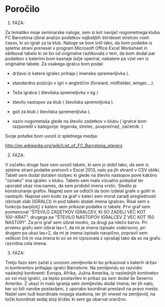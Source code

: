 # Poročilo

1. FAZA:

Za tematiko moje seminarske naloge, sem si kot navijač nogometnega kluba FC Barcelona izbral analizo podatkov najboljših štirideset strelcev vseh časov, ki so igrali za ta klub. Naloge se bom lotil tako, da bom podatke iz spletne strani prenesel v program Microsoft Office Excel Worksheet in oblikoval tabelo ki se bo od originalne razlikovala v tem, da bom dodal par podatkov s katerimi bom kasneje lažje operiral, nekatere pa vzel ven iz originalne tabele. Za vsakega igralca bom podal:

* državo iz katere igralec prihaja ( imenska spremenljivka ).

* standardno pozicijo v igri v angleščini (forward, midfielder, winger,...).

* Teža igralca ( številska spremeljivka v kg )

* število nastopov za klub ( številska spremnljivka ).

* goli za klub ( številska spremenljivka ).

* naziv nogometaša glede na število zadetkov v klubu ( igralce bom razporedil v kategorije: legenda, strelec, povprečnež, začetnik. )

Svoje potatke bom uvozil iz spletnega medija: 

http://en.wikipedia.org/wiki/List_of_FC_Barcelona_players

2. FAZA: 

V začetku druge faze sem uvozil tabelo, ki sem jo dobil tako, da sem iz spletne strani podatke pretvoril v Excel 2013, nato pa jih shranil v CSV obliki. Tabeli sem dodal dotaten stolpec ki glede na število nastopov pove kakšno "oznako" ima igralec v klubu. Tabelo sem malo vizualno polepšal ter uporabil ukaz row.names, da sem pridobil imena vrstic. 
Sledilo je konstruiranje grafov. Najprej sem se odločil da bom izdelal grafe o golih in nastopih. Napisal sem kodo za graf v kateri sem moral zaradi preglednosti izbrisati xlab (IGRALCI) in pod tabelo dodati imena igralcev. Risal sem s funkcijo barplot() s katero sem prikazal podatke iz tabele. Prvi graf sem poimenoval "ŠTEVILO ZADETKOV IGRALCEV, KI SO ZADELI VEC KOT 100−KRAT", drugega pa "ŠTEVILO NASTOPOV IGRALCEV Z VEC KOT 150 NASTOPI". Za prvi graf sem izbral modro, za drugi pa rdečo barvo. Pri prvemu grafu sem izbral las=1, da mi je imena izpisalo vodoravno, pri drugem pa ukaz las=2, da mi je imena izpisalo navpično, popravil sem velikost črk in vsa imena ki so se mi izpisovala z vprašaji tako da so na grafu razvidna cela imena.

3. FAZA:

Tretjo fazo sem začel z uvozom zemljevida ki bo prikazoval s katerih držav in kontinentov prihajajo igralci Barcelone. Na zemljevidu so razvidni naslednji kontinenti: Evropa, Afrika, Južna Amerika, iz naslednjih kontinetov so vsi moji igralci, za lepšo postavitev in prikaz pa sem dodal še Severno Ameriko. Z ukazi in malo igranja sem zemljevidu dodal imena, ter jih nato, ker so bili narobe postavljeni, z uporabo koordinat prestavil na pravo mesto. Našel sem tudi koordinate mojega stadiona, ter jih vnesel na zemljevid, na točki koordinat sedaj stoji križec ki sem ga obarval oranžno.
